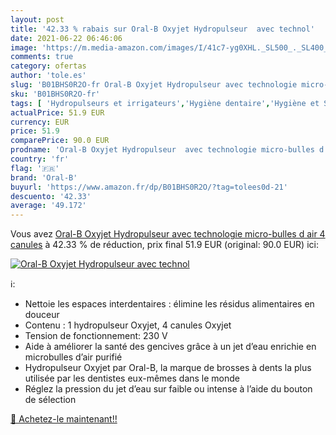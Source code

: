 ```yaml
---
layout: post
title: '42.33 % rabais sur Oral-B Oxyjet Hydropulseur  avec technol'
date: 2021-06-22 06:46:06
image: 'https://m.media-amazon.com/images/I/41c7-yg0XHL._SL500_._SL400_.jpg'
comments: true
category: ofertas
author: 'tole.es'
slug: 'B01BHS0R2O-fr Oral-B Oxyjet Hydropulseur avec technologie micro-bulles d...'
sku: 'B01BHS0R2O-fr'
tags: [ 'Hydropulseurs et irrigateurs','Hygiène dentaire','Hygiène et Santé','Hygiène interdentaire','oral-b', ]
actualPrice: 51.9 EUR
currency: EUR
price: 51.9
comparePrice: 90.0 EUR
prodname: 'Oral-B Oxyjet Hydropulseur  avec technologie micro-bulles d air  4 canules'
country: 'fr'
flag: '🇫🇷'
brand: 'Oral-B'
buyurl: 'https://www.amazon.fr/dp/B01BHS0R2O/?tag=tolees0d-21'
descuento: '42.33'
average: '49.172'
---
```


Vous avez [Oral-B Oxyjet Hydropulseur  avec technologie micro-bulles d air  4 canules](https://www.amazon.fr/dp/B01BHS0R2O/?tag=tolees0d-21)  à  42.33 % de réduction, prix final  51.9 EUR (original: 90.0 EUR) ici:

[![Oral-B Oxyjet Hydropulseur  avec technol](https://m.media-amazon.com/images/I/41c7-yg0XHL._SL500_._SL400_.jpg)](https://www.amazon.fr/dp/B01BHS0R2O/?tag=tolees0d-21)

ℹ️:

- Nettoie les espaces interdentaires : élimine les résidus alimentaires en douceur
- Contenu : 1 hydropulseur Oxyjet, 4 canules Oxyjet
- Tension de fonctionnement: 230 V
- Aide à améliorer la santé des gencives grâce à un jet d’eau enrichie en microbulles d’air purifié
- Hydropulseur Oxyjet par Oral-B, la marque de brosses à dents la plus utilisée par les dentistes eux-mêmes dans le monde
- Réglez la pression du jet d’eau sur faible ou intense à l’aide du bouton de sélection

[🛒 Achetez-le maintenant!!](https://www.amazon.fr/dp/B01BHS0R2O/?tag=tolees0d-21)
